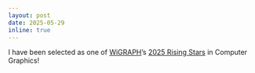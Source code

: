 ```yaml
---
layout: post
date: 2025-05-29
inline: true
---
```


I have been selected as one of [WiGRAPH](https://www.wigraph.org/)’s [2025 Rising Stars](https://www.wigraph.org/programs/) in Computer Graphics! 